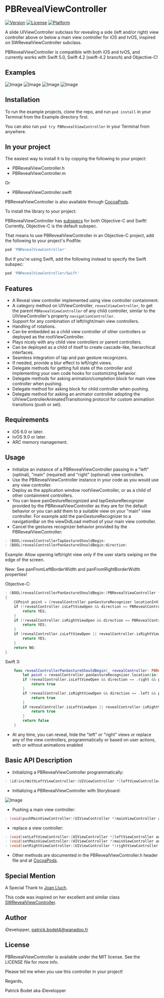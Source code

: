 # PBRevealViewController

[![Version](https://img.shields.io/cocoapods/v/PBRevealViewController.svg?style=flat)](http://cocoapods.org/pods/PBRevealViewController)
[![License](https://img.shields.io/cocoapods/l/PBRevealViewController.svg?style=flat)](http://cocoapods.org/pods/PBRevealViewController)
[![Platform](https://img.shields.io/cocoapods/p/PBRevealViewController.svg?style=flat)](http://cocoapods.org/pods/PBRevealViewController)

A slide UIViewController subclass for revealing a side (left and/or right) view controller above or below a main view controller for iOS and tvOS, inspired on SWRevealViewController subclass.

PBRevealViewController is compatible with both iOS and tvOS, and currently works with Swift 5.0, Swift 4.2 (swift-4.2 branch) and Objective-C!

## Examples

![Image](https://raw.githubusercontent.com/iDevelopper/PBRevealViewController/master/Sources/Assets/PBRevealViewController_Video.gif)
![Image](https://raw.githubusercontent.com/iDevelopper/PBRevealViewController/master/Sources/Assets/PBRevealViewController_Video2.gif)
![Image](https://raw.githubusercontent.com/iDevelopper/PBRevealViewController/master/Sources/Assets/PBRevealViewController_Video3.gif)
![Image](https://raw.githubusercontent.com/iDevelopper/PBRevealViewController/master/Sources/Assets/PBRevealViewController_Video4.gif)

## Installation

To run the example projects, clone the repo, and run `pod install` in your Terminal from the Example directory first.

You can also run `pod try PBRevealViewController` in your Terminal from anywhere.

## In your project

The easiest way to install it is by copying the following to your project:
* PBRevealViewController.h
* PBRevealViewController.m

Or
* PBRevealViewController.swift

PBRevealViewController is also available through [CocoaPods](http://cocoapods.org).

To install the library to your project:

PBRevealViewController has [subspecs](https://guides.cocoapods.org/syntax/podspec.html#subspec) for both Objective-C and Swift! Currently, Objective-C is the default subspec.

That means to use PBRevealViewController in an Objective-C project, add the following to your project's Podfile:
```ruby
pod 'PBRevealViewController'
```
But if you're using Swift, add the following instead to specify the Swift subspec:
```ruby
pod 'PBRevealViewController/Swift'
```

## Features

* A Reveal view controller implemented using view controller containment.
* A category method on UIViewController, `revealViewController`, to get the parent `PBRevealViewController` of any child controller, similar to the UIViewController's property `navigationController`.
* Support for any combination of left/right/main view controllers.
* Handling of rotations.
* Can be embedded as a child view controller of other controllers or deployed as the rootViewController.
* Plays nicely with any child view controllers or parent controllers.
* Can be deployed as a child of itself to create cascade-like, hierarchical interfaces.
* Seamless integration of tap and pan gesture recognizers.
* If needed, provide a blur effect to left/right views.
* Delegate methods for getting full state of the controller and implementing your own code hooks for customizing behavior.
* Delegate methods for asking animation/completion block for main view controller when pushing.
* Delegate method for asking block for child controller when pushing.
* Delegate method for asking an animator controller adopting the UIViewControllerAnimatedTransitioning protocol for custom animatiion transitions (push or set).

## Requirements

* iOS 6.0 or later.
* tvOS 9.0 or later.
* ARC memory management.

## Usage

* Initialize an instance of a PBRevealViewController passing in a "left" (optinal), "main" (required) and "right" (optional) view controllers.
* Use the PBRevealViewController instance in your code as you would use any view controller.
* Deploy as the application window rootViewController, or as a child of other containment controllers.
* You can leave panGestureRecognized and tapGestureRecognizer provided by the PBRevealViewController as they are for the default behavior or you can add them to a suitable view on your "main" view controller. For example add the panGestureRecognizer to a navigationBar on the viewDidLoad method of your main view controller.
* Cancel the gestures recognizer behavior provided by the PBRevealViewController:
```objective-c
- (BOOL)revealControllerTapGestureShouldBegin:
- (BOOL)revealControllerPanGestureShouldBegin:direction:
```
Example: Allow opening left/right view only if the user starts swiping on the edge of the screen.

New: See panFromLeftBorderWidth and panFromRightBorderWidth properties!

Objective-C:
```objective-c
- (BOOL)revealControllerPanGestureShouldBegin:(PBRevealViewController *)revealController direction:(PBRevealControllerPanDirection)direction
{
	CGPoint point = [revealController.panGestureRecognizer locationInView:self.view];
	if (!revealController.isLeftViewOpen && direction == PBRevealControllerPanDirectionRight && point.x < 50.0) {
		return YES;
	}
	if (!revealController.isRightViewOpen && direction == PBRevealControllerPanDirectionLeft && point.x > (self.view.bounds.size.width - 50)) {
		return YES;
	}
	if (revealController.isLeftViewOpen || revealController.isRightViewOpen) {
		return YES;
	}
	return NO;
}
```
Swift 3:
```Swift
    func revealControllerPanGestureShouldBegin(_ revealController: PBRevealViewController!, direction: PBRevealControllerPanDirection) -> Bool {
        let point = revealController.panGestureRecognizer.location(in: view)
        if !revealController.isLeftViewOpen && direction == .right && point.x < 50.0 {
            return true
        }
        if !revealController.isRightViewOpen && direction == .left && point.x > (view.bounds.size.width - 50) {
            return true
        }
        if revealController.isLeftViewOpen || revealController.isRightViewOpen {
            return true
        }
        return false
    }
```

* At any time, you can reveal, hide the "left" or "right" views or replace any of the view controllers, programmatically or based on user actions, with or without animations enabled

## Basic API Description

* Initializing a PBRevealViewController programmatically:
```objective-c
- (id)initWithLeftViewController:(UIViewController *)leftViewController mainViewController:(UIViewController *)mainViewController rightViewController:(UIViewController *)rightViewController;
```
* Initializing a PBRevealViewController with Storyboard:

![Image](https://raw.githubusercontent.com/iDevelopper/PBRevealViewController/master/PBRevealViewController/Assets/PBRevealViewController_Story.png)

* Pushing a main view controller:
```objective-c
- (void)pushMainViewController:(UIViewController *)mainViewController animated:(BOOL)animated;
```
* replace a view controller:
```objective-c
- (void)setLeftViewController:(UIViewController *)leftViewController animated:(BOOL)animated;
- (void)setMainViewController:(UIViewController *)mainViewController animated:(BOOL)animated;
- (void)setRightViewController:(UIViewController *)rightViewController animated:(BOOL)animated;
```

* Other methods are documented in the PBRevealViewController.h header file and at [CocoaPods](http://cocoapods.org). 

## Special Mention

A Special Thank to [Joan Lluch](https://github.com/John-Lluch).

This code was inspired on her excellent and similar class [SWRevealViewController](https://github.com/John-Lluch/SWRevealViewController).

## Author

iDevelopper, patrick.bodet4@wanadoo.fr

## License

PBRevealViewController is available under the MIT license. See the LICENSE file for more info.

Please tell me when you use this controller in your project!

Regards,

Patrick Bodet aka iDevelopper


